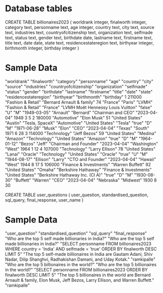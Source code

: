 # Database tables

CREATE TABLE billionaires2023
(
    worldrank integer,
    finalworth integer,
    category text,
    personname text,
    age integer,
    country text,
    city text,
    source text,
    industries text,
    countryofcitizenship text,
    organization text,
    selfmade text,
    status text,
    gender text,
    birthdate date,
    lastname text,
    firstname text,
    title text,
    date date,
    state text,
    residencestateregion text,
    birthyear integer,
    birthmonth integer,
    birthday integer
)

# Sample Data

"worldrank"	"finalworth"	"category"	"personname"	"age"	"country"	"city"	"source"	"industries"	"countryofcitizenship"	"organization"	"selfmade"	"status"	"gender"	"birthdate"	"lastname"	"firstname"	"title"	"date"	"state"	"residencestateregion"	"birthyear"	"birthmonth"	"birthday"
1	211000	"Fashion & Retail"	"Bernard Arnault & family"	74	"France"	"Paris"	"LVMH"	"Fashion & Retail"	"France"	"LVMH Moët Hennessy Louis Vuitton"	"false"	"U"	"M"	"1949-03-05"	"Arnault"	"Bernard"	"Chairman and CEO"	"2023-04-04"			1949	3	5
2	180000	"Automotive"	"Elon Musk"	51	"United States"	"Austin"	"Tesla, SpaceX"	"Automotive"	"United States"	"Tesla"	"true"	"D"	"M"	"1971-06-28"	"Musk"	"Elon"	"CEO"	"2023-04-04"	"Texas"	"South"	1971	6	28
3	114000	"Technology"	"Jeff Bezos"	59	"United States"	"Medina"	"Amazon"	"Technology"	"United States"	"Amazon"	"true"	"D"	"M"	"1964-01-12"	"Bezos"	"Jeff"	"Chairman and Founder"	"2023-04-04"	"Washington"	"West"	1964	1	12
4	107000	"Technology"	"Larry Ellison"	78	"United States"	"Lanai"	"Oracle"	"Technology"	"United States"	"Oracle"	"true"	"U"	"M"	"1944-08-17"	"Ellison"	"Larry"	"CTO and Founder"	"2023-04-04"	"Hawaii"	"West"	1944	8	17
5	106000	"Finance & Investments"	"Warren Buffett"	92	"United States"	"Omaha"	"Berkshire Hathaway"	"Finance & Investments"	"United States"	"Berkshire Hathaway Inc. (Cl A)"	"true"	"D"	"M"	"1930-08-30"	"Buffett"	"Warren"	"CEO"	"2023-04-04"	"Nebraska"	"Midwest"	1930	8	30



CREATE TABLE user_questions
(
    user_question,
    standardised_question,
    sql_query,
    final_response,
    user_name
)

# Sample Data
"user_question"	"standardised_question"	"sql_query"	"final_response"
"Who are the top 5 self made billionaries in India?"	"Who are the top 5 self made billionaries in India?"	"SELECT personname 
FROM billionaires2023 
WHERE country = 'India' AND selfmade = 'true' 
ORDER BY finalworth DESC 
LIMIT 5"	"The top 5 self-made billionaires in India are Gautam Adani, Shiv Nadar, Dilip Shanghvi, Radhakishan Damani, and Uday Kotak." "ramkipalle"
"Who are the top 5 billionaires in the world?"	"Who are the top 5 billionaires in the world?"	"SELECT personname 
FROM billionaires2023 
ORDER BY finalworth DESC 
LIMIT 5"	"The top 5 billionaires in the world are Bernard Arnault & family, Elon Musk, Jeff Bezos, Larry Ellison, and Warren Buffett." "ramkipalle"